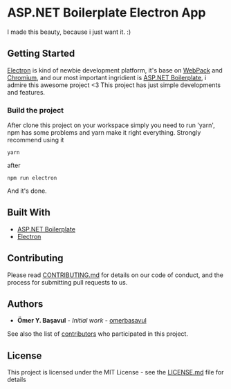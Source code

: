 # ASP.NET Boilerplate Electron App

I made this beauty, because i just want it. :) 


## Getting Started

[Electron](https://electronjs.org/) is kind of newbie development platform, it's base on [WebPack](https://webpack.js.org) and [Chromium](https://www.chromium.org), and our most important ingridient is [ASP.NET Boilerplate](https://aspnetboilerplate.com/), i admire this awesome project <3
This project has just simple developments and features. 

### Build the project

After clone this project on your workspace simply you need to run 'yarn', npm has some problems and yarn make it right everything. Strongly recommend using it

```
yarn
```

after

```
npm run electron
```

And it's done.

## Built With

* [ASP.NET Boilerplate](https://aspnetboilerplate.com/) 
* [Electron](https://electronjs.org/)

## Contributing

Please read [CONTRIBUTING.md](https://gist.github.com/PurpleBooth/b24679402957c63ec426) for details on our code of conduct, and the process for submitting pull requests to us.

## Authors

* **Ömer Y. Başavul** - *Initial work* - [omerbasavul](https://github.com/omerbasavul)

See also the list of [contributors](https://github.com/your/project/contributors) who participated in this project.

## License

This project is licensed under the MIT License - see the [LICENSE.md](https://github.com/aspnetboilerplate/aspnetboilerplate/blob/dev/LICENSE) file for details
